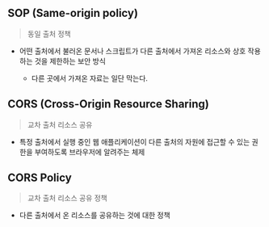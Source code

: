 ## SOP (Same-origin policy)
> 동일 출처 정책

- 어떤 출처에서 불러온 문서나 스크립트가 다른 출처에서 가져온 리소스와 상호 작용하는 것을 제한하는 보안 방식

    - 다른 곳에서 가져온 자료는 일단 막는다.

## CORS (Cross-Origin Resource Sharing)
> 교차 출처 리소스 공유

- 특정 출처에서 실행 중인 웹 애플리케이션이 다른 출처의 자원에 접근할 수 있는 권한을 부여하도록 브라우저에 알려주는 체제

## CORS Policy
> 교차 출처 리소스 공유 정책

- 다른 출처에서 온 리소스를 공유하는 것에 대한 정책


